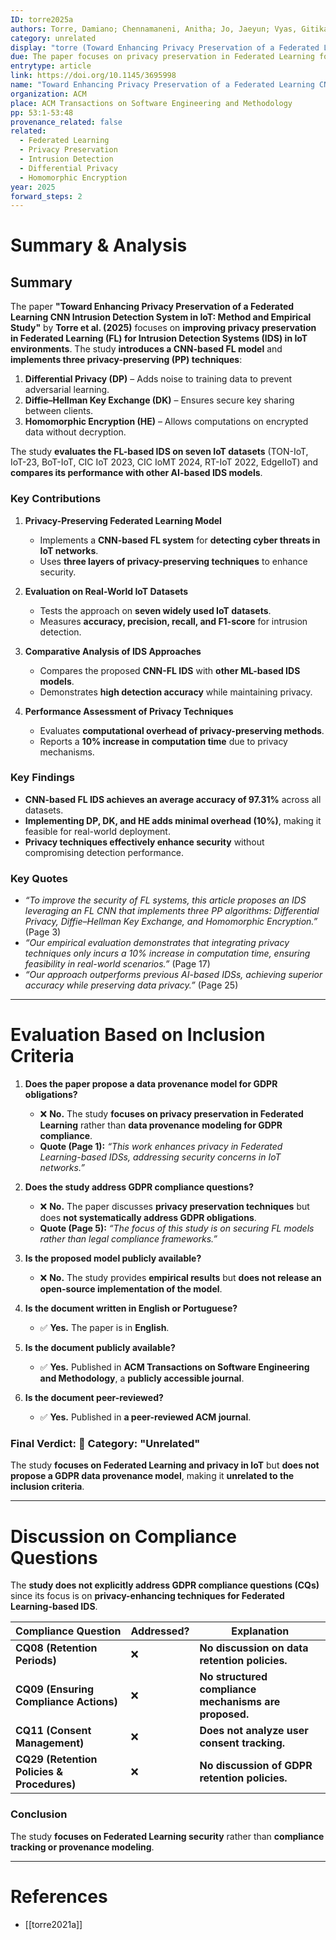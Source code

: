 ```yaml
---
ID: torre2025a
authors: Torre, Damiano; Chennamaneni, Anitha; Jo, Jaeyun; Vyas, Gitika; Sabrsula, Brandon
category: unrelated
display: "torre (Toward Enhancing Privacy Preservation of a Federated Learning CNN Intrusion Detection System in IoT: Method and Empirical Study)"
due: The paper focuses on privacy preservation in Federated Learning for IoT Intrusion Detection Systems but does not propose a data provenance model for GDPR obligations.
entrytype: article
link: https://doi.org/10.1145/3695998
name: "Toward Enhancing Privacy Preservation of a Federated Learning CNN Intrusion Detection System in IoT: Method and Empirical Study"
organization: ACM
place: ACM Transactions on Software Engineering and Methodology
pp: 53:1-53:48
provenance_related: false
related:
  - Federated Learning
  - Privacy Preservation
  - Intrusion Detection
  - Differential Privacy
  - Homomorphic Encryption
year: 2025
forward_steps: 2
---
```


# **Summary & Analysis**

## **Summary**

The paper **"Toward Enhancing Privacy Preservation of a Federated Learning CNN Intrusion Detection System in IoT: Method and Empirical Study"** by **Torre et al. (2025)** focuses on **improving privacy preservation in Federated Learning (FL) for Intrusion Detection Systems (IDS) in IoT environments**. The study **introduces a CNN-based FL model** and **implements three privacy-preserving (PP) techniques**:

1. **Differential Privacy (DP)** – Adds noise to training data to prevent adversarial learning.
2. **Diffie–Hellman Key Exchange (DK)** – Ensures secure key sharing between clients.
3. **Homomorphic Encryption (HE)** – Allows computations on encrypted data without decryption.

The study **evaluates the FL-based IDS on seven IoT datasets** (TON-IoT, IoT-23, BoT-IoT, CIC IoT 2023, CIC IoMT 2024, RT-IoT 2022, EdgeIIoT) and **compares its performance with other AI-based IDS models**.

### **Key Contributions**

1. **Privacy-Preserving Federated Learning Model**
    
    - Implements a **CNN-based FL system** for **detecting cyber threats in IoT networks**.
    - Uses **three layers of privacy-preserving techniques** to enhance security.
2. **Evaluation on Real-World IoT Datasets**
    
    - Tests the approach on **seven widely used IoT datasets**.
    - Measures **accuracy, precision, recall, and F1-score** for intrusion detection.
3. **Comparative Analysis of IDS Approaches**
    
    - Compares the proposed **CNN-FL IDS** with **other ML-based IDS models**.
    - Demonstrates **high detection accuracy** while maintaining privacy.
4. **Performance Assessment of Privacy Techniques**
    
    - Evaluates **computational overhead of privacy-preserving methods**.
    - Reports a **10% increase in computation time** due to privacy mechanisms.

### **Key Findings**

- **CNN-based FL IDS achieves an average accuracy of 97.31%** across all datasets.
- **Implementing DP, DK, and HE adds minimal overhead (10%)**, making it feasible for real-world deployment.
- **Privacy techniques effectively enhance security** without compromising detection performance.

### **Key Quotes**

- _“To improve the security of FL systems, this article proposes an IDS leveraging an FL CNN that implements three PP algorithms: Differential Privacy, Diffie–Hellman Key Exchange, and Homomorphic Encryption.”_ (Page 3)
- _“Our empirical evaluation demonstrates that integrating privacy techniques only incurs a 10% increase in computation time, ensuring feasibility in real-world scenarios.”_ (Page 17)
- _“Our approach outperforms previous AI-based IDSs, achieving superior accuracy while preserving data privacy.”_ (Page 25)

---

# **Evaluation Based on Inclusion Criteria**

1. **Does the paper propose a data provenance model for GDPR obligations?**
    
    - ❌ **No.** The study **focuses on privacy preservation in Federated Learning** rather than **data provenance modeling for GDPR compliance**.
    - **Quote (Page 1):** _“This work enhances privacy in Federated Learning-based IDSs, addressing security concerns in IoT networks.”_
2. **Does the study address GDPR compliance questions?**
    
    - ❌ **No.** The paper discusses **privacy preservation techniques** but does **not systematically address GDPR obligations**.
    - **Quote (Page 5):** _“The focus of this study is on securing FL models rather than legal compliance frameworks.”_
3. **Is the proposed model publicly available?**
    
    - ❌ **No.** The study provides **empirical results** but **does not release an open-source implementation of the model**.
4. **Is the document written in English or Portuguese?**
    
    - ✅ **Yes.** The paper is in **English**.
5. **Is the document publicly available?**
    
    - ✅ **Yes.** Published in **ACM Transactions on Software Engineering and Methodology**, a **publicly accessible journal**.
6. **Is the document peer-reviewed?**
    
    - ✅ **Yes.** Published in **a peer-reviewed ACM journal**.

### **Final Verdict:** 🔴 **Category: "Unrelated"**

The study **focuses on Federated Learning and privacy in IoT** but **does not propose a GDPR data provenance model**, making it **unrelated to the inclusion criteria**.

---

# **Discussion on Compliance Questions**

The **study does not explicitly address GDPR compliance questions (CQs)** since its focus is on **privacy-enhancing techniques for Federated Learning-based IDS**.

|**Compliance Question**|**Addressed?**|**Explanation**|
|---|---|---|
|**CQ08 (Retention Periods)**|❌|**No discussion on data retention policies.**|
|**CQ09 (Ensuring Compliance Actions)**|❌|**No structured compliance mechanisms are proposed.**|
|**CQ11 (Consent Management)**|❌|**Does not analyze user consent tracking.**|
|**CQ29 (Retention Policies & Procedures)**|❌|**No discussion of GDPR retention policies.**|

### **Conclusion**

The study **focuses on Federated Learning security** rather than **compliance tracking or provenance modeling**.

---

# References

- [[torre2021a]]